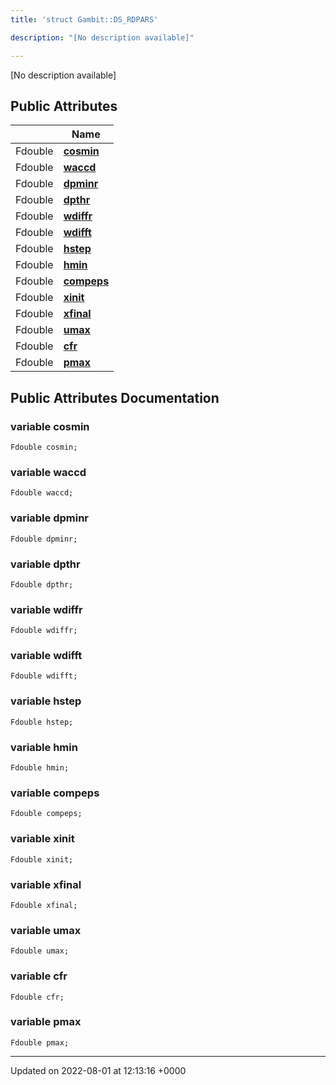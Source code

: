 ```yaml
---
title: 'struct Gambit::DS_RDPARS'

description: "[No description available]"

---
```









[No description available]

## Public Attributes

|                | Name           |
| -------------- | -------------- |
| Fdouble | **[cosmin](/documentation/code/classes/structgambit_1_1ds__rdpars/#variable-cosmin)**  |
| Fdouble | **[waccd](/documentation/code/classes/structgambit_1_1ds__rdpars/#variable-waccd)**  |
| Fdouble | **[dpminr](/documentation/code/classes/structgambit_1_1ds__rdpars/#variable-dpminr)**  |
| Fdouble | **[dpthr](/documentation/code/classes/structgambit_1_1ds__rdpars/#variable-dpthr)**  |
| Fdouble | **[wdiffr](/documentation/code/classes/structgambit_1_1ds__rdpars/#variable-wdiffr)**  |
| Fdouble | **[wdifft](/documentation/code/classes/structgambit_1_1ds__rdpars/#variable-wdifft)**  |
| Fdouble | **[hstep](/documentation/code/classes/structgambit_1_1ds__rdpars/#variable-hstep)**  |
| Fdouble | **[hmin](/documentation/code/classes/structgambit_1_1ds__rdpars/#variable-hmin)**  |
| Fdouble | **[compeps](/documentation/code/classes/structgambit_1_1ds__rdpars/#variable-compeps)**  |
| Fdouble | **[xinit](/documentation/code/classes/structgambit_1_1ds__rdpars/#variable-xinit)**  |
| Fdouble | **[xfinal](/documentation/code/classes/structgambit_1_1ds__rdpars/#variable-xfinal)**  |
| Fdouble | **[umax](/documentation/code/classes/structgambit_1_1ds__rdpars/#variable-umax)**  |
| Fdouble | **[cfr](/documentation/code/classes/structgambit_1_1ds__rdpars/#variable-cfr)**  |
| Fdouble | **[pmax](/documentation/code/classes/structgambit_1_1ds__rdpars/#variable-pmax)**  |

## Public Attributes Documentation

### variable cosmin

```
Fdouble cosmin;
```


### variable waccd

```
Fdouble waccd;
```


### variable dpminr

```
Fdouble dpminr;
```


### variable dpthr

```
Fdouble dpthr;
```


### variable wdiffr

```
Fdouble wdiffr;
```


### variable wdifft

```
Fdouble wdifft;
```


### variable hstep

```
Fdouble hstep;
```


### variable hmin

```
Fdouble hmin;
```


### variable compeps

```
Fdouble compeps;
```


### variable xinit

```
Fdouble xinit;
```


### variable xfinal

```
Fdouble xfinal;
```


### variable umax

```
Fdouble umax;
```


### variable cfr

```
Fdouble cfr;
```


### variable pmax

```
Fdouble pmax;
```


-------------------------------

Updated on 2022-08-01 at 12:13:16 +0000